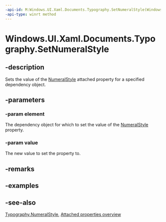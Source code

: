 ```yaml
---
-api-id: M:Windows.UI.Xaml.Documents.Typography.SetNumeralStyle(Windows.UI.Xaml.DependencyObject,Windows.UI.Xaml.FontNumeralStyle)
-api-type: winrt method
---
```


<!-- Method syntax
public void SetNumeralStyle(Windows.UI.Xaml.DependencyObject element, Windows.UI.Xaml.FontNumeralStyle value)
-->

# Windows.UI.Xaml.Documents.Typography.SetNumeralStyle

## -description
Sets the value of the [NumeralStyle](typography_numeralstyle.md) attached property for a specified dependency object.



## -parameters
### -param element
The dependency object for which to set the value of the [NumeralStyle](typography_numeralstyle.md) property.

### -param value
The new value to set the property to.

## -remarks

## -examples

## -see-also

[Typography.NumeralStyle](typography_numeralstyle.md), [Attached properties overview](/windows/uwp/xaml-platform/attached-properties-overview)
